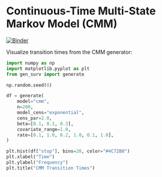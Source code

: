 # Continuous-Time Multi-State Markov Model (CMM)

[![Binder](https://mybinder.org/badge_logo.svg)](https://mybinder.org/v2/gh/DiogoRibeiro7/genSurvPy/HEAD?urlpath=lab/tree/examples/notebooks/cmm.ipynb)

Visualize transition times from the CMM generator:

```python
import numpy as np
import matplotlib.pyplot as plt
from gen_surv import generate

np.random.seed(0)

df = generate(
    model="cmm",
    n=200,
    model_cens="exponential",
    cens_par=2.0,
    beta=[0.1, 0.2, 0.3],
    covariate_range=1.0,
    rate=[0.1, 1.0, 0.2, 1.0, 0.1, 1.0],
)

plt.hist(df["stop"], bins=20, color="#4C72B0")
plt.xlabel("Time")
plt.ylabel("Frequency")
plt.title("CMM Transition Times")
```

